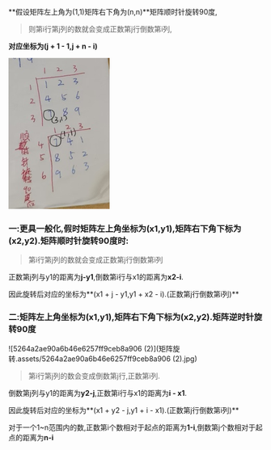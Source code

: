  **假设矩阵左上角为(1,1)矩阵右下角为(n,n)**矩阵顺时针旋转90度,

> 则第i行第j列的数就会变成正数第j行倒数第i列,

**对应坐标为(j + 1 - 1,j + n - i)**

![9a2759eed0c341b9d3e7193db866673](矩阵旋转.assets/9a2759eed0c341b9d3e7193db866673.jpg)

### 一:更具一般化,假时矩阵左上角坐标为(x1,y1),矩阵右下角下标为(x2,y2).矩阵顺时针旋转90度时:

>  第i行第j列的数就会变成正数第j行倒数第i列

正数第j列与y1的距离为**j-y1**,倒数第i行与x1的距离为**x2-i**.

因此旋转后对应的坐标为**(x1 + j - y1,y1 + x2 - i).(正数第j行倒数第i列)**

### 二:矩阵左上角坐标为(x1,y1),矩阵右下角下标为(x2,y2).矩阵逆时针旋转90度

![5264a2ae90a6b46e6257ff9ceb8a906 (2)](矩阵旋转.assets/5264a2ae90a6b46e6257ff9ceb8a906 (2).jpg)

> 第i行第j列的数会变成倒数第j行,正数第i列.

倒数第j列与y1的距离为**y2-j**,正数第i行与x1的距离为**i - x1**.

因此旋转后对应的坐标为**(x1 + y2 - j,y1 + i - x1).(正数第j行倒数第i列)**





对于一个1~n范围内的数,正数第i个数相对于起点的距离为**1-i**,倒数第j个数相对于起点的距离为**n-i**
